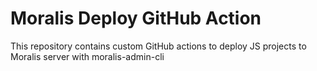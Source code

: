 # Moralis Deploy GitHub Action
This repository contains custom GitHub actions to deploy JS projects to Moralis server with moralis-admin-cli
